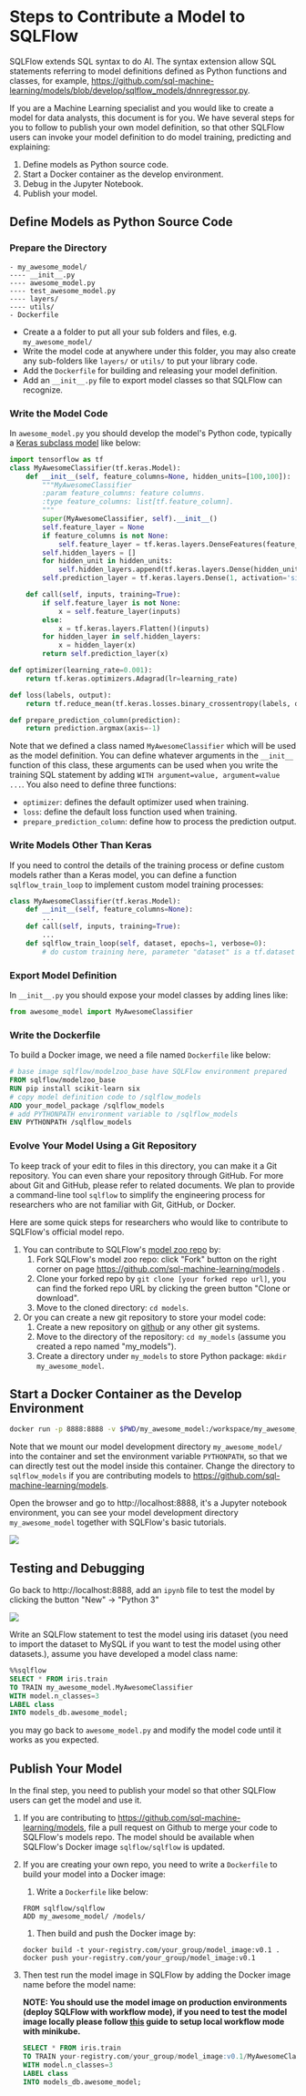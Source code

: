 # Steps to Contribute a Model to SQLFlow

SQLFlow extends SQL syntax to do AI. The syntax extension allow SQL statements referring to model definitions defined as Python functions and classes, for example, https://github.com/sql-machine-learning/models/blob/develop/sqlflow_models/dnnregressor.py.

If you are a Machine Learning specialist and you would like to create a model for data analysts, this document is for you. We have several steps for you to follow to publish your own model definition, so that other SQLFlow users can invoke your model definition to do model training, predicting and explaining:

1. Define models as Python source code.
1. Start a Docker container as the develop environment.
1. Debug in the Jupyter Notebook.
1. Publish your model.


## Define Models as Python Source Code

### Prepare the Directory

```
- my_awesome_model/
---- __init__.py
---- awesome_model.py
---- test_awesome_model.py
---- layers/
---- utils/
- Dockerfile
```

- Create a a folder to put all your sub folders and files, e.g. `my_awesome_model/`
- Write the model code at anywhere under this folder, you may also create any sub-folders like `layers/` or `utils/` to put your library code.
- Add the `Dockerfile` for building and releasing your model definition.
- Add an `__init__.py` file to export model classes so that SQLFlow can recognize.

### Write the Model Code

In `awesome_model.py` you should develop the model's Python code, typically a [Keras subclass model](https://www.tensorflow.org/guide/keras/custom_layers_and_models#the_model_class) like below:

```python
import tensorflow as tf
class MyAwesomeClassifier(tf.keras.Model):
    def __init__(self, feature_columns=None, hidden_units=[100,100]):
        """MyAwesomeClassifier
        :param feature_columns: feature columns.
        :type feature_columns: list[tf.feature_column].
        """
        super(MyAwesomeClassifier, self).__init__()
        self.feature_layer = None
        if feature_columns is not None:
            self.feature_layer = tf.keras.layers.DenseFeatures(feature_columns)
        self.hidden_layers = []
        for hidden_unit in hidden_units:
            self.hidden_layers.append(tf.keras.layers.Dense(hidden_unit, activation='relu'))
        self.prediction_layer = tf.keras.layers.Dense(1, activation='sigmoid')

    def call(self, inputs, training=True):
        if self.feature_layer is not None:
            x = self.feature_layer(inputs)
        else:
            x = tf.keras.layers.Flatten()(inputs)
        for hidden_layer in self.hidden_layers:
            x = hidden_layer(x)
        return self.prediction_layer(x)

def optimizer(learning_rate=0.001):
    return tf.keras.optimizers.Adagrad(lr=learning_rate)

def loss(labels, output):
    return tf.reduce_mean(tf.keras.losses.binary_crossentropy(labels, output))

def prepare_prediction_column(prediction):
    return prediction.argmax(axis=-1)
```

Note that we defined a class named `MyAwesomeClassifier` which will be used as the model definition. You can define whatever arguments in the `__init__` function of this class, these arguments can be used when you write the training SQL statement by adding `WITH argument=value, argument=value ...`. You also need to define three functions:

- `optimizer`: defines the default optimizer used when training.
- `loss`: define the default loss function used when training.
- `prepare_prediction_column`: define how to process the prediction output.

### Write Models Other Than Keras

If you need to control the details of the training process or define custom models rather than a Keras model, you can define a function `sqlflow_train_loop` to implement custom model training processes:

```python
class MyAwesomeClassifier(tf.keras.Model):
    def __init__(self, feature_columns=None):
        ...
    def call(self, inputs, training=True):
        ...
    def sqlflow_train_loop(self, dataset, epochs=1, verbose=0):
        # do custom training here, parameter "dataset" is a tf.dataset type representing the input data.
```

### Export Model Definition

In `__init__.py` you should expose your model classes by adding lines like:

```python
from awesome_model import MyAwesomeClassifier
```

### Write the Dockerfile

To build a Docker image, we need a file named `Dockerfile` like below:

```dockerfile
# base image sqlflow/modelzoo_base have SQLFlow environment prepared
FROM sqlflow/modelzoo_base
RUN pip install scikit-learn six
# copy model definition code to /sqlflow_models
ADD your_model_package /sqlflow_models
# add PYTHONPATH environment variable to /sqlflow_models
ENV PYTHONPATH /sqlflow_models
```

### Evolve Your Model Using a Git Repository

To keep track of your edit to files in this directory, you can make it a Git repository.  You can even share your repository through GitHub. For more about Git and GitHub, please refer to related documents.  We plan to provide a command-line tool `sqlflow` to simplify the engineering process for researchers who are not familiar with Git, GitHub, or Docker. 

Here are some quick steps for researchers who would like to contribute to SQLFlow's official model repo.

1. You can contribute to SQLFlow's [model zoo repo](https://github.com/sql-machine-learning/models) by:
    1. Fork SQLFlow's model zoo repo: click "Fork" button on the right corner on page https://github.com/sql-machine-learning/models .
    1. Clone your forked repo by `git clone [your forked repo url]`, you can find the forked repo URL by clicking the green button "Clone or download".
    1. Move to the cloned directory: `cd models`.
1. Or you can create a new git repository to store your model code:
    1. Create a new repository on [github](https://github.com) or any other git systems.
    1. Move to the directory of the repository: `cd my_models` (assume you created a repo named "my_models").
    1. Create a directory under `my_models` to store Python package: `mkdir my_awesome_model`.
    
## Start a Docker Container as the Develop Environment

```bash
docker run -p 8888:8888 -v $PWD/my_awesome_model:/workspace/my_awesome_model  sqlflow/sqlflow bash -c 'export PYTHONPATH=/workspace:$PYTHONPATH; bash /start.sh'
```

Note that we mount our model development directory `my_awesome_model/` into the container and set the environment variable `PYTHONPATH`, so that we can directly test out the model inside this container. Change the directory to `sqlflow_models` if you are contributing models to https://github.com/sql-machine-learning/models.

Open the browser and go to http://localhost:8888, it's a Jupyter notebook environment, you can see your model development directory `my_awesome_model` together with SQLFlow's basic tutorials.

![](figures/jupyter_develop.jpg)

## Testing and Debugging

Go back to http://localhost:8888, add an `ipynb` file to test the model by clicking the button "New" -> "Python 3"

![](figures/jupyter_create_ipynb.jpg)

Write an SQLFlow statement to test the model using iris dataset (you need to import the dataset to MySQL if you want to test the model using other datasets.), assume you have developed a model class name:

```sql
%%sqlflow
SELECT * FROM iris.train
TO TRAIN my_awesome_model.MyAwesomeClassifier
WITH model.n_classes=3
LABEL class
INTO models_db.awesome_model;
```

you may go back to `awesome_model.py` and modify the model code until it works as you expected.

## Publish Your Model

In the final step, you need to publish your model so that other SQLFlow users can get the model and use it.

1. If you are contributing to https://github.com/sql-machine-learning/models, file a pull request on Github to merge your code to SQLFlow's models repo. The model should be available when SQLFlow's Docker image `sqlflow/sqlflow` is updated.
1. If you are creating your own repo, you need to write a `Dockerfile` to build your model into a Docker image:
    1. Write a `Dockerfile` like below:
    ```docker
    FROM sqlflow/sqlflow
    ADD my_awesome_model/ /models/
    ```
    1. Then build and push the Docker image by:
    ```
    docker build -t your-registry.com/your_group/model_image:v0.1 .
    docker push your-registry.com/your_group/model_image:v0.1
    ```
1. Then test run the model image in SQLFlow by adding the Docker image name before the model name:

    **NOTE: You should use the model image on production environments (deploy SQLFlow with workflow mode), if you need to test the model image locally please follow [this](./argo-setup.md) guide to setup local workflow mode with minikube.**

    ```sql
    SELECT * FROM iris.train
    TO TRAIN your-registry.com/your_group/model_image:v0.1/MyAwesomeClassifier
    WITH model.n_classes=3
    LABEL class
    INTO models_db.awesome_model;
    ```
